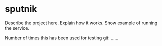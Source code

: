 sputnik
=======

Describe the project here. Explain how it works. Show example of running the service.

Number of times this has been used for testing git:
......
